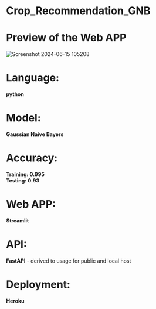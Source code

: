 # Crop_Recommendation_GNB

# Preview of the Web APP
![Screenshot 2024-06-15 105208](https://github.com/Aniruddhan15/Crop_Recommendation_GNB/assets/137152187/2c5be233-c41d-4ffe-86c6-acc1a9a41783)

# Language:
**python**

# Model:
**Gaussian Naive Bayers**

# Accuracy:
**Training: 0.995** <br />
**Testing: 0.93**

# Web APP: <br />
**Streamlit**

# API:
**FastAPI** - derived to usage for public and local host

# Deployment:
**Heroku**
